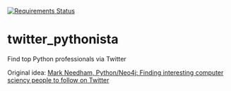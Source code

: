 [![Requirements Status](https://requires.io/github/lancelote/twitter_pythonista/requirements.svg?branch=master)](https://requires.io/github/lancelote/twitter_pythonista/requirements/?branch=master)

# twitter_pythonista

Find top Python professionals via Twitter

Original idea: [Mark Needham, Python/Neo4j: Finding interesting computer sciency people to follow on Twitter](http://www.markhneedham.com/blog/2015/03/11/pythonneo4j-finding-interesting-computer-sciency-people-to-follow-on-twitter/)
